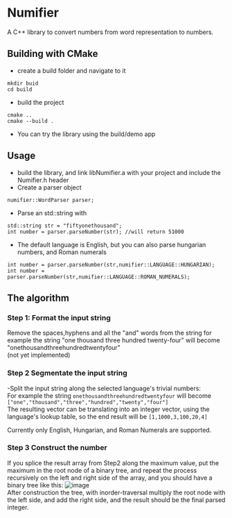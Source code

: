 # Numifier
A  C++ library to convert numbers from word representation to numbers.

## Building with CMake 
- create a build folder and navigate to it
```
mkdir buid 
cd build
```
- build the project
```
cmake ..  
cmake --build .  
```
- You can try the library using the build/demo app

## Usage
- build the library, and link libNumifier.a with your project and include the Numifier.h header
- Create a parser object 
```
numifier::WordParser parser;
```
- Parse an std::string with 
``` 
std::string str = "fiftyonethousand";
int number = parser.parseNumber(str); //will return 51000
```
- The default language is English, but you can also parse hungarian numbers, and Roman numerals
```
int number = parser.parseNumber(str,numifier::LANGUAGE::HUNGARIAN);  
int number = parser.parseNumber(str,numifier::LANGUAGE::ROMAN_NUMERALS);
```
## The algorithm
### Step 1: Format the input string
Remove the spaces,hyphens and all the "and" words from the string
for example the string "one thousand three hundred twenty-four" will become "onethousandthreehundredtwentyfour"  
(not yet implemented)
### Step 2 Segmentate the input string

-Split the input string along the selected language's trivial numbers:  
For example the string `onethousandthreehundredtwentyfour` will become `["one","thousand","three","hundred","twenty","four"]`  
The resulting vector can be translating into an integer vector, using the language's lookup table, so the end result will be `[1,1000,3,100,20,4]`  

Currently only English, Hungarian, and Roman Numerals are supported.  

### Step 3 Construct the number 
If you splice the result array from Step2 along the maximum value, put the maximum in the root node of a binary tree, and repeat the process recursively on the left and right side of the array, and you should have a binary tree like this:
![image](https://user-images.githubusercontent.com/57011394/182153137-c3874073-0efc-469c-8dfb-da40cdac5a84.png)  
After construction the tree, with inorder-traversal multiply the root node with the left side, and add the right side, and the result should be the final parsed integer.




 
    
  
